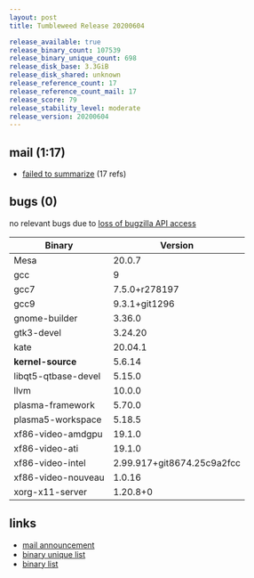```yaml
---
layout: post
title: Tumbleweed Release 20200604

release_available: true
release_binary_count: 107539
release_binary_unique_count: 698
release_disk_base: 3.3GiB
release_disk_shared: unknown
release_reference_count: 17
release_reference_count_mail: 17
release_score: 79
release_stability_level: moderate
release_version: 20200604
---
```


## mail (1:17)

- [failed to summarize](https://lists.opensuse.org/opensuse-factory/2020-06/msg00109.html) (17 refs)

## bugs (0)

<!--more-->

no relevant bugs due to [loss of bugzilla API access](https://bugzilla.opensuse.org/show_bug.cgi?id=1157722)

Binary | Version
--- | ---
Mesa | 20.0.7
gcc | 9
gcc7 | 7.5.0+r278197
gcc9 | 9.3.1+git1296
gnome-builder | 3.36.0
gtk3-devel | 3.24.20
kate | 20.04.1
**kernel-source** | 5.6.14
libqt5-qtbase-devel | 5.15.0
llvm | 10.0.0
plasma-framework | 5.70.0
plasma5-workspace | 5.18.5
xf86-video-amdgpu | 19.1.0
xf86-video-ati | 19.1.0
xf86-video-intel | 2.99.917+git8674.25c9a2fcc
xf86-video-nouveau | 1.0.16
xorg-x11-server | 1.20.8+0

## links

- [mail announcement](https://lists.opensuse.org/opensuse-factory/2020-06/msg00060.html)
- [binary unique list](http://download.opensuse.org/history/20200604/rpm.unique.list)
- [binary list](http://download.opensuse.org/history/20200604/rpm.list)
